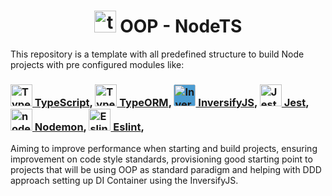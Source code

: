 <h1 align="center">
    <img
        width="35"
        alt="ts-node"
        title="ts-node"
        src="https://user-images.githubusercontent.com/12243763/33518868-6e2595c4-d76a-11e7-8260-31b4e8110c93.png"
    />
    OOP - NodeTS
</h1>

This repository is a template with all predefined structure to build Node projects with pre configured modules like:

<h3>
    <a href="https://www.typescriptlang.org/">
    <img
        height="35"
        alt="TypeScript"
        title="TypeScript"
        src="https://upload.wikimedia.org/wikipedia/commons/4/4c/Typescript_logo_2020.svg"
    />
    TypeScript</a>,
    <a href="https://typeorm.io/">
    <img
        height="35"
        alt="TypeORM"
        title="TypeORM"
        src="https://i.ibb.co/ByKhJGP/typeorm.png"
    />
    TypeORM</a>,
    <a href="https://inversify.io/">
    <img
        height="35"
        style="background: linear-gradient(0deg, rgba(0, 116, 193,0.7), rgba(0, 116, 193,0.7)); border-radius: 4px"
        alt="InversifyJS"
        title="InversifyJS"
        src="https://inversify.io/img/logo_transparent.svg"
    />
    InversifyJS</a>,
    <a href="http://jestjs.io/">
    <img
        height="35"
        alt="Jest"
        title="Jest"
        src="https://miro.medium.com/max/600/1*i37IyHf6vnhqWIA9osxU3w.png"
    />
    Jest</a>,
    <a href="https://nodemon.io/">
    <img
        height="35"
        alt="nodemon"
        title="nodemon"
        src="https://user-images.githubusercontent.com/13700/35731649-652807e8-080e-11e8-88fd-1b2f6d553b2d.png"
    />
    Nodemon</a>,
    <a href="https://eslint.org/">
    <img
        height="35"
        alt="Eslint"
        title="Eslint"
        src="https://d2eip9sf3oo6c2.cloudfront.net/tags/images/000/000/358/full/eslintlogo.png"
    />
    Eslint</a>,
</h3>

Aiming to improve performance when starting and build projects, ensuring improvement on code style standards, provisioning good starting point to projects that will be using OOP as standard paradigm and helping with DDD approach setting up DI Container using the InversifyJS.